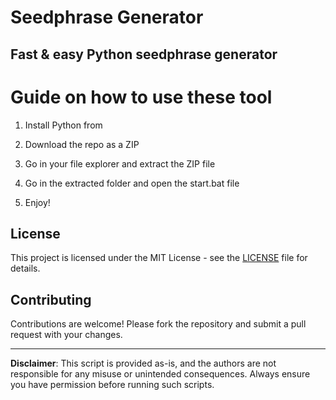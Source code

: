 # Seedphrase Generator    
   
## Fast & easy Python seedphrase generator  
       
# Guide on how to use these tool    
       
1. Install Python from  
 
2. Download the repo as a ZIP 

3. Go in your file explorer and extract the ZIP file   
     
4. Go in the extracted folder and open the start.bat file  
 
5. Enjoy!     
      
## License     
  
This project is licensed under the MIT License - see the [LICENSE](LICENSE) file for details.       
   
## Contributing  
    
Contributions are welcome! Please fork the repository and submit a pull request with your changes.     
    
---    
   
**Disclaimer**: This script is provided as-is, and the authors are not responsible for any misuse or unintended consequences. Always ensure you have permission before running such scripts.   